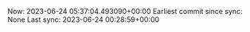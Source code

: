 Now: 2023-06-24 05:37:04.493090+00:00 Earliest commit since sync: None Last sync: 2023-06-24 00:28:59+00:00

